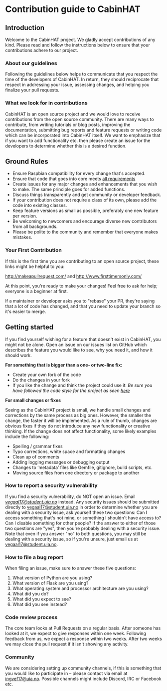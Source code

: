 # Contribution guide to CabinHAT

## Introduction
Welcome to the CabinHAT project. We gladly accept contributions of any kind. Please read and follow the instructions below to ensure that your contributions adhere to our project.


### About our guidelines
Following the guidelines below helps to communicate that you respect the time of the developers of CabinHAT. In return, they should reciprocate that respect in addressing your issue, assessing changes, and helping you finalize your pull requests.

### What we look for in contributions
CabinHAT is an open source project and we would love to receive contributions from the open source community. There are many ways to contribute, from writing tutorials or blog posts, improving the documentation, submitting bug reports and feature requests or writing code which can be incorporated into CabinHAT itself. We want to emphasize that if you want to add functionality etc. then please create an issue for the developers to determine whether this is a desired function. 

## Ground Rules
* Ensure Raspbian compatibility for every change that's accepted. 
* Ensure that code that goes into core meets [all requirements](/SYSARCH-CODE-REQUIREMENTS.md)
* Create issues for any major changes and enhancements that you wish to make. The same principle goes for added functions. 
* Discuss things transparently and get community or developer feedback.
* If your contribution does not require a class of its own, please add the code into existing classes.
* Keep feature versions as small as possible, preferably one new feature per version.
* Be welcoming to newcomers and encourage diverse new contributors from all backgrounds.
* Please be polite to the community and remember that everyone makes mistakes. 

### Your First Contribution
If this is the first time you are contributing to an open source project, these links might be helpful to you: 

http://makeapullrequest.com/ and http://www.firsttimersonly.com/

At this point, you're ready to make your changes! Feel free to ask for help; everyone is a beginner at first.

If a maintainer or developer asks you to "rebase" your PR, they're saying that a lot of code has changed, and that you need to update your branch so it's easier to merge.

## Getting started

If you find yourself wishing for a feature that doesn't exist in CabinHAT, you might not be alone. Open an issue on our issues list on GitHub which describes the feature you would like to see, why you need it, and how it should work. 

**For something that is bigger than a one- or two-line fix:**

* Create your own fork of the code
* Do the changes in your fork
* If you like the change and think the project could use it: *Be sure you have followed the code style for the project as seen [here](/SYSARCH-CODE-REQUIREMENTS.md)* 

**For small changes or fixes**

Seeing as the CabinHAT project is small, we handle small changes and corrections by the same process as big ones. However, the smaller the change, the faster it will be implemented. As a rule of thumb, changes are obvious fixes if they do not introduce any new functionality or creative thinking. If the change does not affect functionality, some likely examples include the following:
* Spelling / grammar fixes
* Typo corrections, white space and formatting changes
* Clean up of comments
* Adding logging messages or debugging output
* Changes to ‘metadata’ files like Gemfile, gitignore, build scripts, etc.
* Moving source files from one directory or package to another


### How to report a security vulnerability
If you find a security vulnerability, do NOT open an issue. Email *vegaal17@student.uia.no* instead.
Any security issues should be submitted directly to vegaal17@student.uia.no in order to determine whether you are dealing with a security issue, ask yourself these two questions:
Can I access something that's not mine, or something I shouldn't have access to?
Can I disable something for other people?
If the answer to either of those two questions are "yes", then you're probably dealing with a security issue. Note that even if you answer "no" to both questions, you may still be dealing with a security issue, so if you're unsure, just email us at vegaal17@student.uia.no.

### How to file a bug report
When filing an issue, make sure to answer these five questions:
1. What version of Python are you using?
1. What version of Flask are you using?
1. What operating system and processor architecture are you using?
1. What did you do?
1. What did you expect to see?
1. What did you see instead? 


### Code review process
The core team looks at Pull Requests on a regular basis. After someone has looked at it, we expect to give responses within one week. Following feedback from us, we expect a response within two weeks. After two weeks we may close the pull request if it isn't showing any activity.

### Community
We are considering setting up community channels, if this is something that you would like to participate in – please contact via email at ingvef17@uia.no. Possible channels might include Discord, IRC or Facebook etc. 

